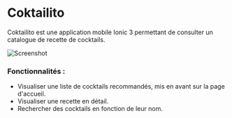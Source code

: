 # Coktailito

Coktailito est une application mobile Ionic 3 permettant de consulter un catalogue de recette de cocktails.

![Screenshot](https://user-images.githubusercontent.com/22280203/50854661-eda36f80-1385-11e9-864f-820a5c7ecd8c.png)

### Fonctionnalités :
- Visualiser une liste de cocktails recommandés, mis en avant sur la page d'accueil.
- Visualiser une recette en détail.
- Rechercher des cocktails en fonction de leur nom.

